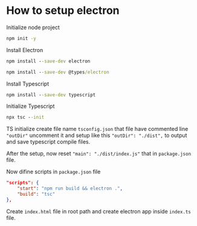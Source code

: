 # How to setup electron

Initialize node project
```cmd
npm init -y
```

Install Electron
```cmd
npm install --save-dev electron 
```
```cmd
npm install --save-dev @types/electron 
```

Install Typescript
```cmd
npm install --save-dev typescript 
```

Initialize Typescript
```cmd
npx tsc --init
```

TS initialize create file name `tsconfig.json` that file have commented line `"outDir"` uncomment it and setup like this `"outDir": "./dist",` to output and save typescript compile files. 

After the setup, now reset `"main": "./dist/index.js"` that in `package.json` file.

Now difine scripts in `package.json` file
```json
"scripts": {
    "start": "npm run build && electron .",
    "build": "tsc"
},
```

Create `index.html` file in root path and create electron app inside `index.ts` file.